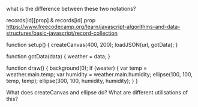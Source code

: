 what is the difference between these two notations?

records[id][prop] & records[id].prop
https://www.freecodecamp.org/learn/javascript-algorithms-and-data-structures/basic-javascript/record-collection


function setup() {
    createCanvas(400, 200);
    loadJSON(url, gotData);
}

function gotData(data) {
    weather = data;
}

function draw() {
    background(0);
    if (weater) {
        var temp = weather.main.temp;
        var humidity = weather.main.humidity;
        ellipse(100, 100, temp, temp);
        ellipse(300, 100, humidity, humidity);
    }
}

What does createCanvas and ellipse do? What are different utilisations of this?